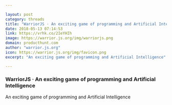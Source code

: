```yaml
---

layout: post
category: threads
title: "WarriorJS · An exciting game of programming and Artificial Intelligence"
date: 2018-05-13 07:14:53
link: https://vrhk.co/2IeYHIh
image: https://warrior.js.org/img/warriorjs.png
domain: producthunt.com
author: "warrior.js.org"
icon: https://warrior.js.org/img/favicon.png
excerpt: "An exciting game of programming and Artificial Intelligence"

---
```


### WarriorJS · An exciting game of programming and Artificial Intelligence

An exciting game of programming and Artificial Intelligence